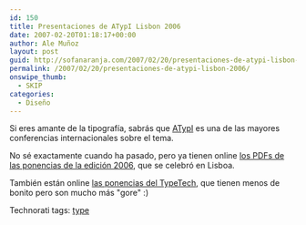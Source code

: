 ```yaml
---
id: 150
title: Presentaciones de ATypI Lisbon 2006
date: 2007-02-20T01:18:17+00:00
author: Ale Muñoz
layout: post
guid: http://sofanaranja.com/2007/02/20/presentaciones-de-atypi-lisbon-2006/
permalink: /2007/02/20/presentaciones-de-atypi-lisbon-2006/
onswipe_thumb:
  - SKIP
categories:
  - Diseño
---
```

Si eres amante de la tipografía, sabrás que [ATypI](http://www.atypi.org/) es una de las mayores conferencias internacionales sobre el tema.

No sé exactamente cuando ha pasado, pero ya tienen online [los PDFs de las ponencias de la edición 2006](http://atypi.org/30_past_conferences/06_Lisbon/), que se celebró en Lisboa.

También están online [las ponencias del TypeTech](http://blogs.adobe.com/typblography/2006/10/atypi_2006_pres.html), que tienen menos de bonito pero son mucho más "gore" :)

<div class="techtag"><span>Technorati tags:</span> <a href="http://technorati.com/tag/type" rel="tag">type</a></div>